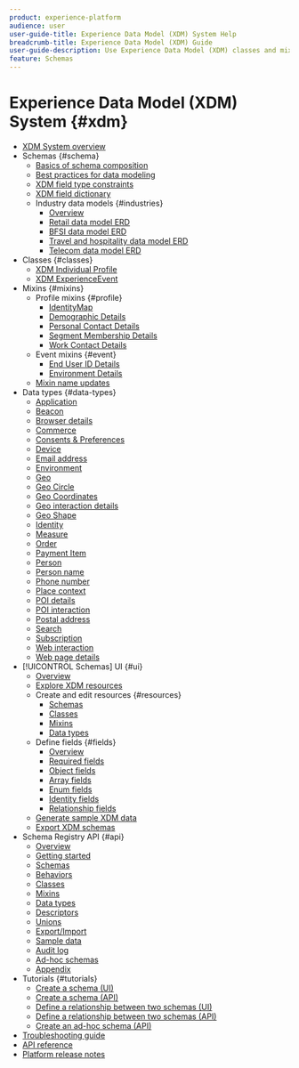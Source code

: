 ```yaml
---
product: experience-platform
audience: user
user-guide-title: Experience Data Model (XDM) System Help
breadcrumb-title: Experience Data Model (XDM) Guide
user-guide-description: Use Experience Data Model (XDM) classes and mixins to standardize experience data.
feature: Schemas
---
```


# Experience Data Model (XDM) System {#xdm}

* [XDM System overview](home.md)
* Schemas {#schema}
  * [Basics of schema composition](schema/composition.md)
  * [Best practices for data modeling](schema/best-practices.md)
  * [XDM field type constraints](schema/field-constraints.md)
  * [XDM field dictionary](schema/field-dictionary.md)
  * Industry data models {#industries}
    * [Overview](./schema/industries/overview.md)
    * [Retail data model ERD](./schema/industries/retail.md)
    * [BFSI data model ERD](./schema/industries/bfsi.md)
    * [Travel and hospitality data model ERD](./schema/industries/travel-hospitality.md)
    * [Telecom data model ERD](./schema/industries/telecom.md)
* Classes {#classes}
  * [XDM Individual Profile](./classes/individual-profile.md)
  * [XDM ExperienceEvent](./classes/experienceevent.md)
* Mixins {#mixins}
  * Profile mixins {#profile}
    * [IdentityMap](./mixins/profile/identitymap.md)
    * [Demographic Details](./mixins/profile/person-details.md)
    * [Personal Contact Details](./mixins/profile/personal-details.md)
    * [Segment Membership Details](./mixins/profile/segmentation.md)
    * [Work Contact Details](./mixins/profile/work-details.md)
  * Event mixins {#event}
    * [End User ID Details](./mixins/event/enduserids.md)
    * [Environment Details](./mixins/event/environment-details.md)
  * [Mixin name updates](./mixins/name-updates.md)
* Data types {#data-types}
    * [Application](./data-types/application.md)
    * [Beacon](./data-types/beacon.md)
    * [Browser details](./data-types/browser-details.md)
    * [Commerce](./data-types/commerce.md)
    * [Consents & Preferences](./data-types/consents.md)
    * [Device](./data-types/device.md)
    * [Email address](./data-types/email-address.md)
    * [Environment](./data-types/environment.md)
    * [Geo](./data-types/geo.md)
    * [Geo Circle](./data-types/geo-circle.md)
    * [Geo Coordinates](./data-types/geo-coordinates.md)
    * [Geo interaction details](./data-types/geo-interaction-details.md)
    * [Geo Shape](./data-types/geo-shape.md)
    * [Identity](./data-types/identity.md)
    * [Measure](./data-types/measure.md)
    * [Order](./data-types/order.md)
    * [Payment Item](./data-types/payment-item.md)
    * [Person](./data-types/person.md)
    * [Person name](./data-types/person-name.md)
    * [Phone number](./data-types/phone-number.md)
    * [Place context](./data-types/place-context.md)
    * [POI details](./data-types/poi-details.md)
    * [POI interaction](./data-types/poi-interaction.md)
    * [Postal address](./data-types/postal-address.md)
    * [Search](./data-types/search.md)
    * [Subscription](./data-types/subscription.md)
    * [Web interaction](./data-types/web-interactions.md)
    * [Web page details](./data-types/webpage-details.md)
* [!UICONTROL Schemas] UI {#ui}
  * [Overview](./ui/overview.md)
  * [Explore XDM resources](./ui/explore.md)
  * Create and edit resources {#resources}
    * [Schemas](./ui/resources/schemas.md)
    * [Classes](./ui/resources/classes.md)
    * [Mixins](./ui/resources/mixins.md)
    * [Data types](./ui/resources/data-types.md)
  * Define fields {#fields}
    * [Overview](./ui/fields/overview.md)
    * [Required fields](./ui/fields/required.md)
    * [Object fields](./ui/fields/object.md)
    * [Array fields](./ui/fields/array.md)
    * [Enum fields](./ui/fields/enum.md)
    * [Identity fields](./ui/fields/identity.md)
    * [Relationship fields](./ui/fields/relationship.md)
  * [Generate sample XDM data](./ui/sample.md)
  * [Export XDM schemas](./ui/export.md)
* Schema Registry API {#api}
  * [Overview](api/overview.md)
  * [Getting started](api/getting-started.md)
  * [Schemas](api/schemas.md)
  * [Behaviors](api/behaviors.md)
  * [Classes](api/classes.md)
  * [Mixins](api/mixins.md)
  * [Data types](api/data-types.md)
  * [Descriptors](api/descriptors.md)
  * [Unions](api/unions.md)
  * [Export/Import](api/export-import.md)
  * [Sample data](api/sample-data.md)
  * [Audit log](api/audit-log.md)
  * [Ad-hoc schemas](api/ad-hoc.md)
  * [Appendix](api/appendix.md)
* Tutorials {#tutorials}
  * [Create a schema (UI)](tutorials/create-schema-ui.md)
  * [Create a schema (API)](tutorials/create-schema-api.md)
  * [Define a relationship between two schemas (UI)](tutorials/relationship-ui.md)
  * [Define a relationship between two schemas (API)](tutorials/relationship-api.md)
  * [Create an ad-hoc schema (API)](tutorials/ad-hoc.md)
* [Troubleshooting guide](troubleshooting-guide.md)
* [API reference](https://www.adobe.io/apis/experienceplatform/home/api-reference.html#!acpdr/swagger-specs/schema-registry.yaml)
* [Platform release notes](https://www.adobe.com/go/platform-release-notes-en)